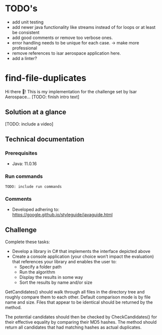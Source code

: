 # TODO's
- add unit testing
- add newer java functionality like streams instead of for loops or at least be consistent
- add good comments or remove too verbose ones.
- error handling needs to be unique for each case. -> make more professional
- remove references to isar aerospace application here.
- add a linter?

# find-file-duplicates
Hi there :wave:!
This is my implementation for the challenge set by Isar Aerospace... [TODO: finish intro text]

## Solution at a glance
[TODO: include a video]

## Technical documentation
### Prerequisites
- Java: 11.0.16

### Run commands
```
TODO: include run commands
```

### Comments
- Developed adhering to: https://google.github.io/styleguide/javaguide.html

## Challenge
Complete these tasks:
- Develop a library in C# that implements the interface depicted above
- Create a console application (your choice won’t impact the evaluation) that references your library and enables the user to:
  - Specify a folder path
  - Run the algorithm
  - Display the results in some way
  - Sort the results by name and/or size
  
GetCandidates() should walk through all files in the directory tree and roughly compare them to each other. Default comparison mode is by file name and size. Files that appear to be identical should be returned by the method.

The potential candidates should then be checked by CheckCandidates() for their effective equality by comparing their MD5 hashes. The method should return all candidates that had matching hashes as actual duplicates.